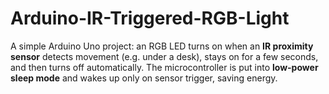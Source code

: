 # Arduino-IR-Triggered-RGB-Light
A simple Arduino Uno project: an RGB LED turns on when an **IR proximity sensor** detects movement (e.g. under a desk), stays on for a few seconds, and then turns off automatically.   The microcontroller is put into **low-power sleep mode** and wakes up only on sensor trigger, saving energy.

